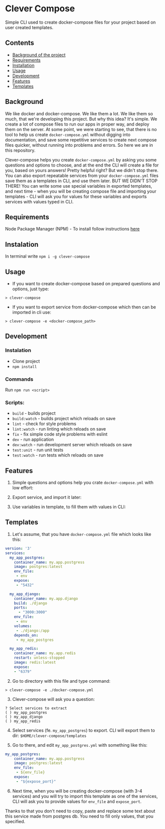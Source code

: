 # Clever Compose
Simple CLI used to create docker-compose files for your project based on user created templates.

## Contents
- [Background of the project](#background)
- [Requirements](#requirements)
- [Installation](#installation)
- [Usage](#usage)
- [Development](#development)
- [Features](#features)
- [Templates](#templates)

## Background

We like docker and docker-compose. We like them a lot. We like them so much, that we're developing this project. But why this idea? It's simple. We create a lot of compose files to run our apps in proper way, and deploy them on the server. At some point, we were starting to see, that there is no tool to help us create `docker-compose.yml` without digging into documentation, and save some repetitive services to create next compose files quicker, without running into problems and errors. So here we are in this repository.

Clever-compose helps you create `docker-compose.yml` by asking you some questions and options to choose, and at the end the CLI will create a file for you, based on yours answers! Pretty helpful right? But we didn't stop there. You can also export repeatable services from your `docker-compose.yml` files save them as a templates in CLI, and use them later. BUT WE DIDN'T STOP THERE! You can write some use special variables in exported templates, and next time - when you will be creating compose file and importing your templates - CLI will ask you for values for these variables and exports services with values typed in CLI.

## Requirements

Node Package Manager (NPM) - To install follow instructions [here](https://nodejs.org/en/) 

## Instalation

In terminal write `npm i -g clever-compose`

## Usage

- If you want to create docker-compose based on prepared questions and options, just type:
```shell
> clever-compose
```
 - If you want to export service from docker-compose which then can be imported in cli use:
 ```shell
> clever-compose -e <docker-compose_path>
```

## Development

### Instalation

* Clone project
* `npm install`

### Commands

Run `npm run <script>`

### Scripts:
* `build` - builds project
* `build:watch` - builds project which reloads on save
* `lint` - check for style problems
* `lint:watch` - run linting which reloads on save
* `fix` - fix simple code style problems with eslint
* `dev` - run application
* `dev:watch` - run development server which reloads on save
* `test:unit` - run unit tests
* `test:watch` - run tests which reloads on save

## Features

1. Simple questions and options help you crate `docker-compose.yml` with low effort:
<!-- GIF HERE -->

2. Export service, and import it later:
<!-- GIF HERE -->

3. Use variables in template, to fill them with values in CLI:
<!-- GIF HERE -->

## Templates
1. Let's assume, that you have `docker-compose.yml` file which looks like this:
```yaml
version: '3'
services:
  my_app_postgres:
    container_name: my.app.postgress
    image: postgres:latest
    env_file:
     - env
    expose:
     - "5432"

  my_app_django:
    container_name: my.app.django
    build: ./django
    ports:
      - "3000:3000"
    env_file:
     - env
    volumes:
     - ./django:/app
    depends_on:
     - my_app_postgres

  my_app_redis:
    container_name: my.app.redis
    restart: unless-stopped
    image: redis:latest
    expose:
    - "6379"
```

2. Go to directory with this file and type command:
```
> clever-compose -e ./docker-compose.yml
```

3. Clever-compose will ask you a question:
```
? Select services to extract
( ) my_app_postgres
( ) my_app_django
( ) my_app_redis
```

4. Select services (fe. `my_app_postgres`) to export. CLI will export them to dir: `$HOME/clever-compose/templates`

5. Go to there, and edit `my_app_postgres.yml` with something like this:
```yaml
my_app_postgres:
    container_name: my.app.postgress
    image: postgres:latest
    env_file:
     - ${env_file}
    expose:
     - "${expose_port}"
```

6. Next time, when you will be creating docker-compose (with 3-4 services) and you will try to import this template as one of the services, CLI will ask you to provide values for `env_file` and `expose_port`.

Thanks to that you don't need to copy, paste and replace some text about this service made from postgres db. You need to fill only values, that you specified.